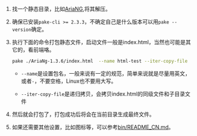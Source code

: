 1. 找一个静态目录，比如[AriaNG](https://github.com/mayswind/AriaNg/releases/download/1.3.6/AriaNg-1.3.6.zip),将其解压。

2. 确保已安装`pake-cli >= 2.3.3`，不确定自己是什么版本可以用`pake --version`确定。

3. 执行下面的命令打包静态文件，启动文件一般是index.html，当然也可能是其它的，看前端咯。
    ```bash
    pake ./AriaNg-1.3.6/index.html  --name html-test --iter-copy-file
    ```
    - `--name`是设置包名，一般来说有一定的规范，简单来说就是尽量用英文，或者`-`，不要空格，Linux也不要用大写。

    - `--iter-copy-file`是递归拷贝，会拷贝index.html的同级文件和子目录文件

4. 然后就会打包了，打包成功后将会在当前目录生成最终文件。

5. 如果还需要其他设置，比如图标等，可以参考[bin/README_CN.md](https://github.com/tw93/Pake/blob/master/bin/README_CN.md)。
